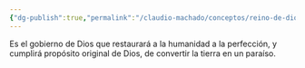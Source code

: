 ```yaml
---
{"dg-publish":true,"permalink":"/claudio-machado/conceptos/reino-de-dios/"}
---
```


Es el gobierno de Dios que restaurará a la humanidad a la perfección, y cumplirá propósito original de Dios, de convertir la tierra en un paraíso.